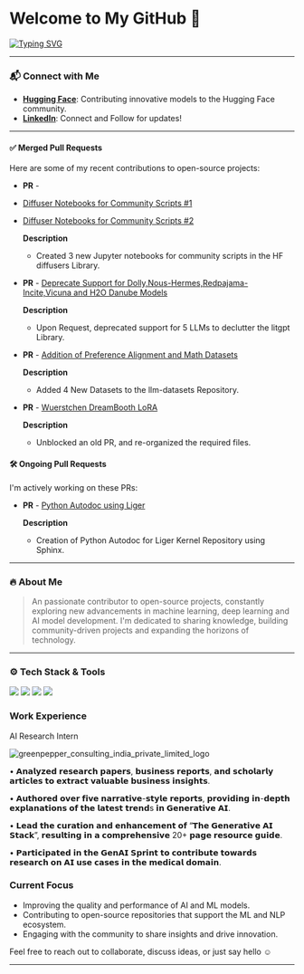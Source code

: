 # Welcome to My GitHub 🚀

[![Typing SVG](https://readme-typing-svg.herokuapp.com?font=Roboto&weight=700&size=22&pause=1000&color=2F6755&vCenter=true&width=435&lines=Hello+There!+I'm+Parag+Ekbote.;Open-source+Contributor.;Building+with+AI+to+Attain+New+Insights)](https://git.io/typing-svg)


---

### 📬 Connect with Me
- **[Hugging Face](https://huggingface.co/AINovice2005)**: Contributing innovative models to the Hugging Face community.
- **[LinkedIn](https://www.linkedin.com/in/parag-ekbote/)**: Connect and Follow for updates!

---


#### ✅ Merged Pull Requests
Here are some of my recent contributions to open-source projects:

- **PR** -
- [Diffuser Notebooks for Community Scripts #1](https://github.com/huggingface/diffusers/pull/9905)
- [Diffuser Notebooks for Community Scripts #2](https://github.com/huggingface/notebooks/pull/525)
  
  **Description**
  - Created 3 new Jupyter notebooks for community scripts in the HF diffusers Library.

- **PR** - [Deprecate Support for Dolly,Nous-Hermes,Redpajama-Incite,Vicuna and H2O Danube Models](https://github.com/Lightning-AI/litgpt/pull/1821)

   **Description**
  - Upon Request, deprecated support for 5 LLMs to declutter the litgpt Library.

- **PR** - [Addition of Preference Alignment and Math Datasets](https://github.com/mlabonne/llm-datasets/pull/6)

   **Description**
  - Added 4 New Datasets to the llm-datasets Repository.
- **PR** - [Wuerstchen DreamBooth LoRA](https://github.com/huggingface/diffusers/pull/9935)
  
  **Description**
  - Unblocked an old PR, and re-organized the required files.


#### 🛠️ Ongoing Pull Requests
I'm actively working on these PRs:

- **PR** - [Python Autodoc using Liger](https://github.com/linkedin/Liger-Kernel/pull/327)

   **Description**
  - Creation of Python Autodoc for Liger Kernel Repository using Sphinx.

---

### 🔥 About Me
> An passionate contributor to open-source projects, constantly exploring new advancements in machine learning, deep learning and AI model development. I'm dedicated to sharing knowledge, building community-driven projects and expanding the horizons of technology.

---

### ⚙️ Tech Stack & Tools
<p align="left">
  <img src="https://img.icons8.com/?size=100&id=jH4BpkMnRrU5&format=png&color=000000" />
  <img src="https://img.icons8.com/?size=100&id=13441&format=png&color=000000" />
  <img src="https://img.icons8.com/?size=100&id=sop9ROXku5bb&format=png&color=000000"/>
  <img src="https://img.icons8.com/?size=100&id=J0SgMWzAxqFj&format=png&color=000000"/>

</p>

### Work Experience

AI Research Intern

![greenpepper_consulting_india_private_limited_logo](https://github.com/user-attachments/assets/2103bc32-f548-45ae-972e-11aca1c681e9)


• 𝗔𝗻𝗮𝗹𝘆𝘇𝗲𝗱 𝗿𝗲𝘀𝗲𝗮𝗿𝗰𝗵 𝗽𝗮𝗽𝗲𝗿𝘀, 𝗯𝘂𝘀𝗶𝗻𝗲𝘀𝘀 𝗿𝗲𝗽𝗼𝗿𝘁𝘀, 𝗮𝗻𝗱 𝘀𝗰𝗵𝗼𝗹𝗮𝗿𝗹𝘆 𝗮𝗿𝘁𝗶𝗰𝗹𝗲𝘀 𝘁𝗼 𝗲𝘅𝘁𝗿𝗮𝗰𝘁 𝘃𝗮𝗹𝘂𝗮𝗯𝗹𝗲 𝗯𝘂𝘀𝗶𝗻𝗲𝘀𝘀 𝗶𝗻𝘀𝗶𝗴𝗵𝘁𝘀.

• 𝗔𝘂𝘁𝗵𝗼𝗿𝗲𝗱 𝗼𝘃𝗲𝗿 𝗳𝗶𝘃𝗲 𝗻𝗮𝗿𝗿𝗮𝘁𝗶𝘃𝗲-𝘀𝘁𝘆𝗹𝗲 𝗿𝗲𝗽𝗼𝗿𝘁𝘀, 𝗽𝗿𝗼𝘃𝗶𝗱𝗶𝗻𝗴 𝗶𝗻-𝗱𝗲𝗽𝘁𝗵 𝗲𝘅𝗽𝗹𝗮𝗻𝗮𝘁𝗶𝗼𝗻𝘀 𝗼𝗳 𝘁𝗵𝗲 𝗹𝗮𝘁𝗲𝘀𝘁 𝘁𝗿𝗲𝗻𝗱s 𝗶𝗻 𝗚𝗲𝗻𝗲𝗿𝗮𝘁𝗶𝘃𝗲 𝗔𝗜.

• 𝗟𝗲𝗮𝗱 𝘁𝗵𝗲 𝗰𝘂𝗿𝗮𝘁𝗶𝗼𝗻 𝗮𝗻𝗱 𝗲𝗻𝗵𝗮𝗻𝗰𝗲𝗺𝗲𝗻𝘁 𝗼𝗳 “𝗧𝗵𝗲 𝗚𝗲𝗻𝗲𝗿𝗮𝘁𝗶𝘃𝗲 𝗔𝗜 𝗦𝘁𝗮𝗰𝗸”, 𝗿𝗲𝘀𝘂𝗹𝘁𝗶𝗻𝗴 𝗶𝗻 𝗮 𝗰𝗼𝗺𝗽𝗿𝗲𝗵𝗲𝗻𝘀𝗶𝘃𝗲 20+ 𝗽𝗮𝗴𝗲 𝗿𝗲𝘀𝗼𝘂𝗿𝗰𝗲 𝗴𝘂𝗶𝗱𝗲. 

• 𝗣𝗮𝗿𝘁𝗶𝗰𝗶𝗽𝗮𝘁𝗲𝗱 𝗶𝗻 𝘁𝗵𝗲 𝗚𝗲𝗻𝗔𝗜 𝗦𝗽𝗿𝗶𝗻𝘁 𝘁𝗼 𝗰𝗼𝗻𝘁𝗿𝗶𝗯𝘂𝘁𝗲 𝘁𝗼𝘄𝗮𝗿𝗱𝘀 𝗿𝗲𝘀𝗲𝗮𝗿𝗰𝗵 𝗼𝗻 𝗔𝗜 𝘂𝘀𝗲 𝗰𝗮𝘀𝗲𝘀 𝗶𝗻 𝘁𝗵𝗲 𝗺𝗲𝗱𝗶𝗰𝗮𝗹 𝗱𝗼𝗺𝗮𝗶𝗻.

###  Current Focus

- Improving the quality and performance of AI and ML models.
- Contributing to open-source repositories that support the ML and NLP ecosystem.
- Engaging with the community to share insights and drive innovation.


Feel free to reach out to collaborate, discuss ideas, or just say hello ☺️

---
